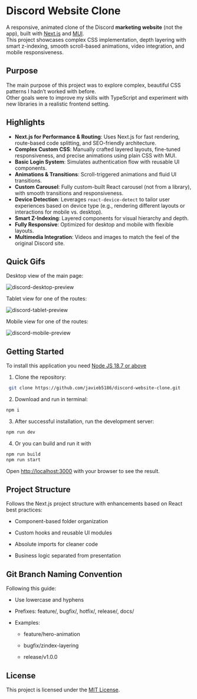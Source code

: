 # Discord Website Clone

A responsive, animated clone of the Discord **marketing website** (not the app), built with [Next.js](https://nextjs.org/) and [MUI](https://mui.com/).  
This project showcases complex CSS implementation, depth layering with smart z-indexing, smooth scroll-based animations, video integration, and mobile responsiveness.

## Purpose

The main purpose of this project was to explore complex, beautiful CSS patterns I hadn’t worked with before.  
Other goals were to improve my skills with TypeScript and experiment with new libraries in a realistic frontend setting.

## Highlights

- **Next.js for Performance & Routing**: Uses Next.js for fast rendering, route-based code splitting, and SEO-friendly architecture.
- **Complex Custom CSS**: Manually crafted layered layouts, fine-tuned responsiveness, and precise animations using plain CSS with MUI.
- **Basic Login System**: Simulates authentication flow with reusable UI components.
- **Animations & Transitions**: Scroll-triggered animations and fluid UI transitions.
- **Custom Carousel**: Fully custom-built React carousel (not from a library), with smooth transitions and responsiveness.
- **Device Detection**: Leverages `react-device-detect` to tailor user experiences based on device type (e.g., rendering different layouts or interactions for mobile vs. desktop).
- **Smart Z-Indexing**: Layered components for visual hierarchy and depth.
- **Fully Responsive**: Optimized for desktop and mobile with flexible layouts.
- **Multimedia Integration**: Videos and images to match the feel of the original Discord site.

## Quick Gifs

Desktop view of the main page:

![discord-desktop-preview](https://github.com/user-attachments/assets/a1e15e37-8e6b-4708-8fd2-c150aa20e77f)

Tablet view for one of the routes:

![discord-tablet-preview](https://github.com/user-attachments/assets/7acb1929-1a2b-41b0-a26f-2477f0a47669)

Mobile view for one of the routes:

![discord-mobile-preview](https://github.com/user-attachments/assets/dcb57356-53ca-4034-ae70-d3e2bf596403)

## Getting Started

To install this application you need
[Node JS 18.7 or above](https://nodejs.org/en/download/)

1. Clone the repository:

```bash
 git clone https://github.com/javieb5186/discord-website-clone.git
```

2. Download and run in terminal:

```bash
npm i
```

3. After successful installation, run the development server:

```bash
npm run dev
```

4. Or you can build and run it with

```bash
npm run build
npm run start
```

Open [http://localhost:3000](http://localhost:3000) with your browser to see the result.

## Project Structure

Follows the Next.js project structure with enhancements based on React best practices:

- Component-based folder organization

- Custom hooks and reusable UI modules

- Absolute imports for cleaner code

- Business logic separated from presentation

## Git Branch Naming Convention

Following this guide:

- Use lowercase and hyphens

- Prefixes: feature/, bugfix/, hotfix/, release/, docs/

- Examples:

  - feature/hero-animation

  - bugfix/zindex-layering

  - release/v1.0.0

## License

This project is licensed under the [MIT License](LICENSE).
